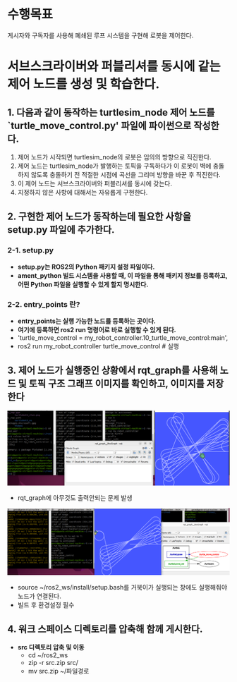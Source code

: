 # 수행목표
게시자와 구독자를 사용해 폐쇄된 루프 시스템을 구현해 로봇을 제어한다.

# 서브스크라이버와 퍼블리셔를 동시에 같는 제어 노드를 생성 및 학습한다.
## 1. 다음과 같이 동작하는 turtlesim_node 제어 노드를 `turtle_move_control.py' 파일에 파이썬으로 작성한다.
1. 제어 노드가 시작되면 turtlesim_node의 로봇은 임의의 방향으로 직진한다.
2. 제어 노드는 turtlesim_node가 발행하는 토픽을 구독하다가 이 로봇이 벽에 충돌하지 않도록 충돌하기 전 적절한 시점에 곡선을 그리며 방향을 바꾼 후 직진한다.
3. 이 제어 노드는 서브스크라이버와 퍼블리셔를 동시에 갖는다.
4. 지정하지 않은 사항에 대해서는 자유롭게 구현한다.

## 2. 구현한 제어 노드가 동작하는데 필요한 사항을 setup.py 파일에 추가한다.
### 2-1. setup.py
 - **setup.py는 ROS2의 Python 패키지 설정 파일이다.**
 - **ament_python 빌드 시스템을 사용할 때, 이 파일을 통해 패키지 정보를 등록하고, 어떤 Python 파일을 실행할 수 있게 할지 명시한다.**
### 2-2. entry_points 란?
 - **entry_points는 실행 가능한 노드를 등록하는 곳이다.**
 - **여기에 등록하면 ros2 run 명령어로 바로 실행할 수 있게 된다.**
 - 'turtle_move_control = my_robot_controller.10_turtle_move_control:main',
 - ros2 run my_robot_controller turtle_move_control  # 실행

## 3. 제어 노드가 실행중인 상황에서 rqt_graph를 사용해 노드 및 토픽 구조 그래프 이미지를 확인하고, 이미지를 저장한다

<img src="10_1_screen_capture.png" alt="demo image" width="800"/>

 - rqt_graph에 아무것도 출력안되는 문제 발생

 <img src="10_2_screen_capture.png" alt="demo image" width="800"/>

 - source ~/ros2_ws/install/setup.bash를 거북이가 실행되는 창에도 실행해줘야 노드가 연결된다.
 - 빌드 후 환경설정 필수

## 4. 워크 스페이스 디렉토리를 압축해 함께 게시한다.
- **src 디렉토리 압축 및 이동**
     - cd ~/ros2_ws
     - zip -r src.zip src/
     - mv src.zip ~/파일경로
